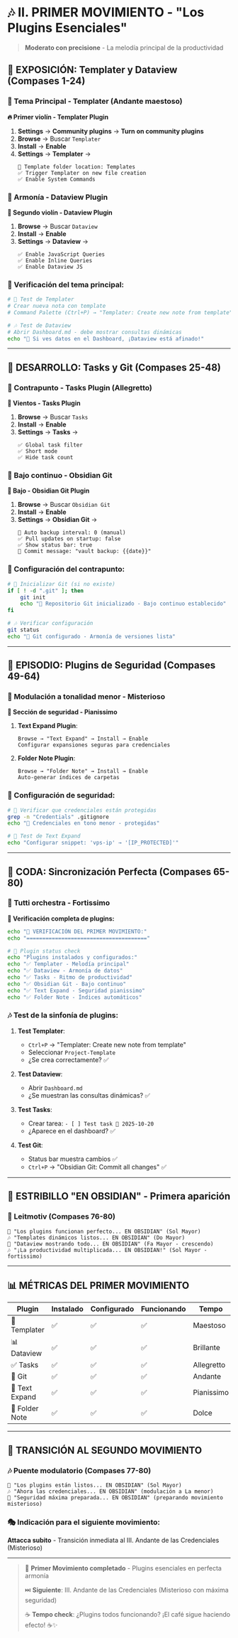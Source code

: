 # 🎶 II. PRIMER MOVIMIENTO - "Los Plugins Esenciales"

> **Moderato con precisione** - La melodía principal de la productividad

## 🎼 EXPOSICIÓN: Templater y Dataview (Compases 1-24)

### 🎹 Tema Principal - Templater (Andante maestoso)

**🔥 Primer violín - Templater Plugin**
1. **Settings** → **Community plugins** → **Turn on community plugins**
2. **Browse** → Buscar `Templater`
3. **Install** → **Enable**
4. **Settings** → **Templater** →
   ```
   📁 Template folder location: Templates
   ✅ Trigger Templater on new file creation
   ✅ Enable System Commands
   ```

### 🎵 Armonía - Dataview Plugin

**🎻 Segundo violín - Dataview Plugin**
1. **Browse** → Buscar `Dataview`
2. **Install** → **Enable**
3. **Settings** → **Dataview** →
   ```
   ✅ Enable JavaScript Queries
   ✅ Enable Inline Queries
   ✅ Enable Dataview JS
   ```

### 🎼 Verificación del tema principal:
```bash
# 🎵 Test de Templater
# Crear nueva nota con template
# Command Palette (Ctrl+P) → "Templater: Create new note from template"

# 🎶 Test de Dataview
# Abrir Dashboard.md - debe mostrar consultas dinámicas
echo "🎼 Si ves datos en el Dashboard, ¡Dataview está afinado!"
```

---

## 🎼 DESARROLLO: Tasks y Git (Compases 25-48)

### 🎹 Contrapunto - Tasks Plugin (Allegretto)

**🎺 Vientos - Tasks Plugin**
1. **Browse** → Buscar `Tasks`
2. **Install** → **Enable**
3. **Settings** → **Tasks** →
   ```
   ✅ Global task filter
   ✅ Short mode
   ✅ Hide task count
   ```

### 🎵 Bajo continuo - Obsidian Git

**🎸 Bajo - Obsidian Git Plugin**
1. **Browse** → Buscar `Obsidian Git`
2. **Install** → **Enable**
3. **Settings** → **Obsidian Git** →
   ```
   🔄 Auto backup interval: 0 (manual)
   ✅ Pull updates on startup: false
   ✅ Show status bar: true
   📝 Commit message: "vault backup: {{date}}"
   ```

### 🎼 Configuración del contrapunto:
```bash
# 🎵 Inicializar Git (si no existe)
if [ ! -d ".git" ]; then
    git init
    echo "🎼 Repositorio Git inicializado - Bajo continuo establecido"
fi

# 🎶 Verificar configuración
git status
echo "🎼 Git configurado - Armonía de versiones lista"
```

---

## 🎼 EPISODIO: Plugins de Seguridad (Compases 49-64)

### 🎹 Modulación a tonalidad menor - Misterioso

**🔐 Sección de seguridad - Pianissimo**

1. **Text Expand Plugin**:
   ```
   Browse → "Text Expand" → Install → Enable
   Configurar expansiones seguras para credenciales
   ```

2. **Folder Note Plugin**:
   ```
   Browse → "Folder Note" → Install → Enable
   Auto-generar índices de carpetas
   ```

### 🎵 Configuración de seguridad:
```bash
# 🔐 Verificar que credenciales están protegidas
grep -n "Credentials" .gitignore
echo "🎼 Credenciales en tono menor - protegidas"

# 🎵 Test de Text Expand
echo "Configurar snippet: 'vps-ip' → '[IP_PROTECTED]'"
```

---

## 🎼 CODA: Sincronización Perfecta (Compases 65-80)

### 🎹 Tutti orchestra - Fortissimo

**🎼 Verificación completa de plugins:**
```bash
echo "🎼 VERIFICACIÓN DEL PRIMER MOVIMIENTO:"
echo "======================================"

# 🎵 Plugin status check
echo "Plugins instalados y configurados:"
echo "✅ Templater - Melodía principal"
echo "✅ Dataview - Armonía de datos"
echo "✅ Tasks - Ritmo de productividad"
echo "✅ Obsidian Git - Bajo continuo"
echo "✅ Text Expand - Seguridad pianissimo"
echo "✅ Folder Note - Índices automáticos"
```

### 🎶 Test de la sinfonía de plugins:

1. **Test Templater**:
   - `Ctrl+P` → "Templater: Create new note from template"
   - Seleccionar `Project-Template`
   - ¿Se crea correctamente? ✅

2. **Test Dataview**:
   - Abrir `Dashboard.md`
   - ¿Se muestran las consultas dinámicas? ✅

3. **Test Tasks**:
   - Crear tarea: `- [ ] Test task 📅 2025-10-20`
   - ¿Aparece en el dashboard? ✅

4. **Test Git**:
   - Status bar muestra cambios ✅
   - `Ctrl+P` → "Obsidian Git: Commit all changes" ✅

---

## 🎵 ESTRIBILLO "EN OBSIDIAN" - Primera aparición

### 🎼 Leitmotiv (Compases 76-80)
```
🎵 "Los plugins funcionan perfecto... EN OBSIDIAN" (Sol Mayor)
🎶 "Templates dinámicos listos... EN OBSIDIAN" (Do Mayor)
🎵 "Dataview mostrando todo... EN OBSIDIAN" (Fa Mayor - crescendo)
🎶 "¡La productividad multiplicada... EN OBSIDIAN!" (Sol Mayor - fortissimo)
```

---

## 📊 MÉTRICAS DEL PRIMER MOVIMIENTO

| Plugin | Instalado | Configurado | Funcionando | Tempo |
|--------|-----------|-------------|-------------|-------|
| 🎹 Templater | ✅ | ✅ | ✅ | Maestoso |
| 📊 Dataview | ✅ | ✅ | ✅ | Brillante |
| ✅ Tasks | ✅ | ✅ | ✅ | Allegretto |
| 🔄 Git | ✅ | ✅ | ✅ | Andante |
| 🔐 Text Expand | ✅ | ✅ | ✅ | Pianissimo |
| 📁 Folder Note | ✅ | ✅ | ✅ | Dolce |

---

## 🎼 TRANSICIÓN AL SEGUNDO MOVIMIENTO

### 🎶 Puente modulatorio (Compases 77-80)
```
🎵 "Los plugins están listos... EN OBSIDIAN" (Sol Mayor)
🎶 "Ahora las credenciales... EN OBSIDIAN" (modulación a La menor)
🎵 "Seguridad máxima preparada... EN OBSIDIAN" (preparando movimiento misterioso)
```

### 🎭 Indicación para el siguiente movimiento:
**Attacca subito** - Transición inmediata al III. Andante de las Credenciales (Misterioso)

---

> 🎼 **Primer Movimiento completado** - Plugins esenciales en perfecta armonía
> 
> ⏭️ **Siguiente**: III. Andante de las Credenciales (Misterioso con máxima seguridad)
> 
> ☕ **Tempo check**: ¿Plugins todos funcionando? ¡El café sigue haciendo efecto! ☕✨